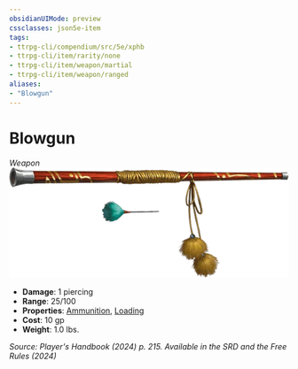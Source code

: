 ```yaml
---
obsidianUIMode: preview
cssclasses: json5e-item
tags:
- ttrpg-cli/compendium/src/5e/xphb
- ttrpg-cli/item/rarity/none
- ttrpg-cli/item/weapon/martial
- ttrpg-cli/item/weapon/ranged
aliases: 
- "Blowgun"
---
```

# Blowgun
*Weapon*  
![](Інструменти%20ДМ/CLI/items/img/blowgun.webp#right)

- **Damage**: 1 piercing
- **Range**: 25/100
- **Properties**: [Ammunition](Інструменти%20ДМ/CLI/rules/item-properties.md#Ammunition), [Loading](Інструменти%20ДМ/CLI/rules/item-properties.md#Loading)
- **Cost**: 10 gp
- **Weight**: 1.0 lbs.

*Source: Player's Handbook (2024) p. 215. Available in the <span title='Systems Reference Document (5.2)'>SRD</span> and the Free Rules (2024)*